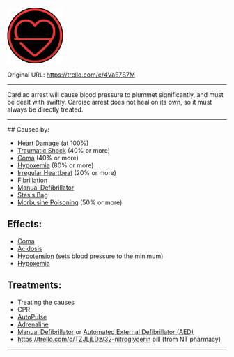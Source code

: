 ![tile008(1).png\|200](./Cardiac%20Arrest%20-%20Attachments/6718845db30472d958dd7a6f.png)

Original URL: https://trello.com/c/4VaE7S7M

---

Cardiac arrest will cause blood pressure to plummet significantly, and must be dealt with swiftly. Cardiac arrest does not heal on its own, so it must always be directly treated.

---

\## Caused by:

- [Heart Damage](Heart%20Damage.md) (at 100%)
- [Traumatic Shock](../Surgery/Traumatic%20Shock.md) (40% or more)
- [Coma](../Head_Brain/Coma.md) (40% or more)
- [Hypoxemia](../Blood/Hypoxemia.md) (80% or more)
- [Irregular Heartbeat](Irregular%20Heartbeat.md) (20% or more)
- [Fibrillation](Fibrillation.md)
- [Manual Defibrillator](../Items/Manual%20Defibrillator.md)
- [Stasis Bag](../Items/Stasis%20Bag.md)
- [Morbusine Poisoning](../Torso/Morbusine%20Poisoning.md) (50% or more)

## Effects:

- [Coma](../Head_Brain/Coma.md)
- [Acidosis](../Blood/Acidosis.md)
- [Hypotension](../Blood/Hypotension.md) (sets blood pressure to the minimum)
- [Hypoxemia](../Blood/Hypoxemia.md)

## Treatments:

- Treating the causes
- CPR
- [AutoPulse](../Items/AutoPulse.md)
- [Adrenaline](../Items/Adrenaline.md)
- [Manual Defibrillator](../Items/Manual%20Defibrillator.md) or [Automated External Defibrillator (AED)](../Items/Automated%20External%20Defibrillator%20(AED).md)
- https://trello.com/c/TZJLjLDz/32-nitroglycerin pill (from NT pharmacy)

---

